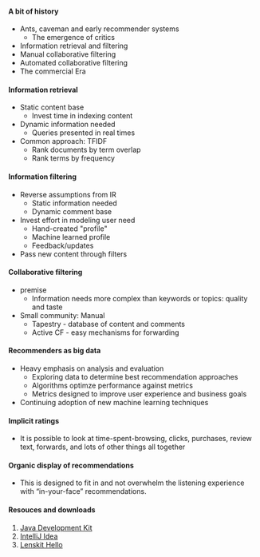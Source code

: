#### A bit of history
- Ants, caveman and early recommender systems
    - The emergence of critics
- Information retrieval and filtering 
- Manual collaborative filtering
- Automated collaborative filtering
- The commercial Era 

#### Information retrieval
- Static content base
    - Invest time in indexing content
- Dynamic information needed
    - Queries presented in real times
- Common approach: TFIDF
    - Rank documents by term overlap
    - Rank terms by frequency

#### Information filtering
- Reverse assumptions from IR
    - Static information needed 
    - Dynamic comment base
- Invest effort in modeling user need
    - Hand-created "profile"
    - Machine learned profile
    - Feedback/updates
- Pass new content through filters

#### Collaborative filtering 
- premise
    - Information needs more complex than keywords or topics: quality and taste
- Small community: Manual
    - Tapestry - database of content and comments
    - Active CF - easy mechanisms for forwarding

#### Recommenders as big data
- Heavy emphasis on analysis and evaluation
    -   Exploring data to determine best recommendation approaches
    -   Algorithms optimze performance against metrics
    -   Metrics designed to improve user experience and business goals
- Continuing adoption of new machine learning techniques 

#### Implicit ratings
-    It is possible to look at time-spent-browsing, clicks, purchases, review text, forwards, and lots of other things all together

#### Organic display of recommendations
-    This is designed to fit in and not overwhelm the listening experience with “in-your-face” recommendations.

#### Resouces and downloads
1. [Java Development Kit](http://www.oracle.com/technetwork/java/javase/downloads/index.html)
2. [IntelliJ Idea](https://www.jetbrains.com/idea/download/)
3. [Lenskit Hello](https://github.com/lenskit/lenskit-hello)